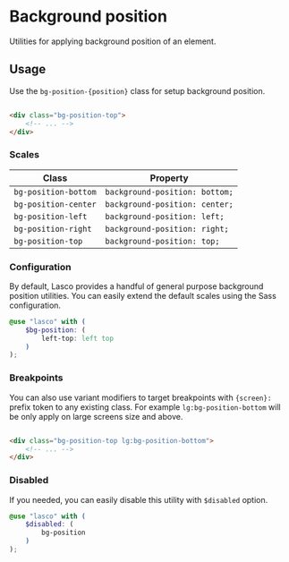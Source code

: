 # Background position

Utilities for applying background position of an element.

## Usage

Use the `bg-position-{position}` class for setup background position.

```html

<div class="bg-position-top">
    <!-- ... -->
</div>
```

### Scales

| Class                | Property                       |
|----------------------|--------------------------------|
| `bg-position-bottom` | `background-position: bottom;` |
| `bg-position-center` | `background-position: center;` |
| `bg-position-left`   | `background-position: left;`   |
| `bg-position-right`  | `background-position: right;`  |
| `bg-position-top`    | `background-position: top;`    |

### Configuration

By default, Lasco provides a handful of general purpose background position utilities. You can easily extend the default
scales using the Sass configuration.

```scss
@use "lasco" with (
    $bg-position: (
        left-top: left top
    )
);
```

### Breakpoints

You can also use variant modifiers to target breakpoints with `{screen}:` prefix token to any existing class. For
example `lg:bg-position-bottom` will be only apply on large screens size and above.

```html

<div class="bg-position-top lg:bg-position-bottom">
    <!-- ... -->
</div>
```

### Disabled

If you needed, you can easily disable this utility with `$disabled` option.

```scss
@use "lasco" with (
    $disabled: (
        bg-position
    )
);
```
